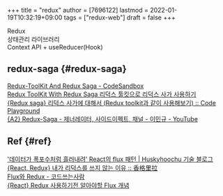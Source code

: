 +++
title = "redux"
author = [7696122]
lastmod = 2022-01-19T10:32:19+09:00
tags = ["redux-web"]
draft = false
+++

Redux  
상태관리 라이브러리  
Context API + useReducer(Hook)  


## redux-saga {#redux-saga}

[Redux-ToolKit And Redux Saga - CodeSandbox](https://codesandbox.io/s/mfetp)  
[Redux ToolKit With Redux Saga 리덕스 툴킷으로 리덕스 사가 사용하기](https://velog.io/@jwisgenius/Redux-ToolKit-With-Redux-Saga-%EB%A6%AC%EB%8D%95%EC%8A%A4-%ED%88%B4%ED%82%B7%EC%9C%BC%EB%A1%9C-%EB%A6%AC%EB%8D%95%EC%8A%A4-%EC%82%AC%EA%B0%80-%EC%82%AC%EC%9A%A9%ED%95%98%EA%B8%B0)  
[{Redux saga} 리덕스 사가에 대해서 (Redux toolkit과 같이 사용해보기) :: Code Playground](https://im-developer.tistory.com/195)  
[{A2} Redux-Saga - 제너레이터, 사이드이펙트, 채널 - 이민규 - YouTube](https://www.youtube.com/watch?v=UxpREAHZ7Ck)  


## Ref {#ref}

['데이터가 폭포수처럼 흘러내려' React의 flux 패턴 | Huskyhoochu 기술 블로그](https://www.huskyhoochu.com/flux-architecture/)  
[{React, Redux} 내가 리덕스를 쓰지 않는 이유 :: 香格里拉](https://kjwsx23.tistory.com/552)  
[Flux와 Redux - 코드쓰는사람](https://taegon.kim/archives/5288)  
[{React} Redux 사용하기전 알아야할 Flux 개념](https://lemontia.tistory.com/637)
